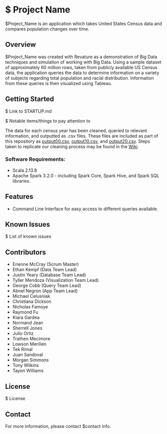 # $ Project Name
$Project_Name is an application which takes United States Census data and compares population changes over time.

## Overview
$Project_Name was created with Revature as a demonstration of Big Data techniques and simulation of working with Big Data.
Using a sample dataset of approximately 60 million rows, taken from publicly available US Census data, the application queries 
the data to determine information on a variety of subjects regarding total population and racial distribution. Information from these queries is then visualized using Tableau.

## Getting Started
$ Link to STARTUP.md

$ Notable items/things to pay attention to

The data for each census year has been cleaned, queried to relevant information, and outputted as .csv files. These files are included as part of this repository as [output00.csv](https://github.com/Revature-Big-Data-Capstone-1348/Project-3/blob/main/output00.csv), 
[output10.csv](https://github.com/Revature-Big-Data-Capstone-1348/Project-3/blob/main/output10.csv), and [output20.csv](https://github.com/Revature-Big-Data-Capstone-1348/Project-3/blob/main/output20.csv). Steps taken to replicate our cleaning process may be found in the [Wiki](https://github.com/Revature-Big-Data-Capstone-1348/Project-3/wiki).

### Software Requirements:
- Scala 2.13.8
- Apache Spark 3.2.0 - including Spark Core, Spark Hive, and Spark SQL libraries.

## Features
- Command Line Interface for easy access to different queries available.

## Known Issues
$ List of known issues

## Contributors
- Erienne McCray (Scrum Master)
- Ethan Kempf (Data Team Lead)
- Justin Yeary (Database Team Lead)
- Tyller Mendoza (Visualization Team Lead)
- George Cobb (Query Team Lead)
- Abnel Negron (App Team Lead)
- Michael Celusniak
- Christiana Dickson
- Nicholas Famoye
- Raymond Fu
- Kiara Gardea
- Normand Jean
- Sherrell Jones
- Julio Ortiz
- Trathen Mecimore
- Lowson Merilien
- Tek Rimal
- Juan Sandoval
- Morgan Simmons
- Tony Wilkins
- Tayon Williams

## License
$ License

## Contact
For more information, please contact $contact info.